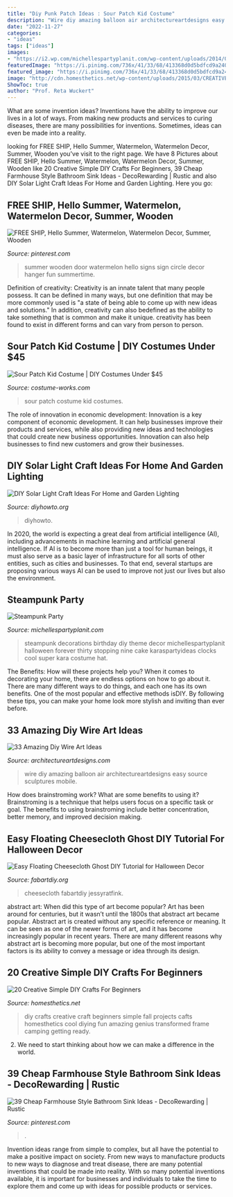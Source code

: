 ```yaml
---
title: "Diy Punk Patch Ideas : Sour Patch Kid Costume"
description: "Wire diy amazing balloon air architectureartdesigns easy source sculptures mobile"
date: "2022-11-27"
categories:
- "ideas"
tags: ["ideas"]
images:
- "https://i2.wp.com/michellespartyplanit.com/wp-content/uploads/2014/09/IMG_2064mls.jpg"
featuredImage: "https://i.pinimg.com/736x/41/33/68/413368d0d5bdfcd9a240e8702454bea7.jpg"
featured_image: "https://i.pinimg.com/736x/41/33/68/413368d0d5bdfcd9a240e8702454bea7.jpg"
image: "http://cdn.homesthetics.net/wp-content/uploads/2015/03/CREATIVE-DIY-CAFTS-FOR-BEGGINERS-HOMESTHETICS.NET-8-589x1024.jpg"
ShowToc: true
author: "Prof. Reta Wuckert"
---
```



What are some invention ideas?
Inventions have the ability to improve our lives in a lot of ways. From making new products and services to curing diseases, there are many possibilities for inventions. Sometimes, ideas can even be made into a reality.

	

		
looking for FREE SHIP, Hello Summer, Watermelon, Watermelon Decor, Summer, Wooden you've visit to the right page. We have 8 Pictures about FREE SHIP, Hello Summer, Watermelon, Watermelon Decor, Summer, Wooden like 20 Creative Simple DIY Crafts For Beginners, 39 Cheap Farmhouse Style Bathroom Sink Ideas - DecoRewarding | Rustic and also DIY Solar Light Craft Ideas For Home and Garden Lighting. Here you go:
		
    
## FREE SHIP, Hello Summer, Watermelon, Watermelon Decor, Summer, Wooden

<img loading=lazy src="https://i.pinimg.com/736x/59/54/f9/5954f9af71976f2f0d44cac4707a1b5a.jpg" onerror="this.onerror=null;this.src='https://tse4.mm.bing.net/th?id=OIP.6FX8Awshlm0ORqMc6GuzNgHaJ4&amp;pid=15.1';" alt="FREE SHIP, Hello Summer, Watermelon, Watermelon Decor, Summer, Wooden">

_Source: pinterest.com_

>summer wooden door watermelon hello signs sign circle decor hanger fun summertime. 

	

Definition of creativity:
Creativity is an innate talent that many people possess. It can be defined in many ways, but one definition that may be more commonly used is "a state of being able to come up with new ideas and solutions." In addition, creativity can also bedefined as the ability to take something that is common and make it unique. creativity has been found to exist in different forms and can vary from person to person.

    
## Sour Patch Kid Costume | DIY Costumes Under $45

<img loading=lazy src="https://photos.costume-works.com/full/sour_patch_kid3.jpg" onerror="this.onerror=null;this.src='https://tse3.mm.bing.net/th?id=OIP._YX34MAbo7AJHHRv8x4TLwHaJ3&amp;pid=15.1';" alt="Sour Patch Kid Costume | DIY Costumes Under $45">

_Source: costume-works.com_

>sour patch costume kid costumes. 

	

The role of innovation in economic development:
Innovation is a key component of economic development. It can help businesses improve their products and services, while also providing new ideas and technologies that could create new business opportunities. Innovation can also help businesses to find new customers and grow their businesses.

    
## DIY Solar Light Craft Ideas For Home And Garden Lighting

<img loading=lazy src="https://www.diyhowto.org/wp-content/uploads/2016/10/DIYHowto-DIY-Solar-Light-Lighting-Ideas-Picture-Instructions-09.jpg" onerror="this.onerror=null;this.src='https://tse4.mm.bing.net/th?id=OIP.zezNyAPloI1GGZUe2MHPsgHaLH&amp;pid=15.1';" alt="DIY Solar Light Craft Ideas For Home and Garden Lighting">

_Source: diyhowto.org_

>diyhowto. 

	

In 2020, the world is expecting a great deal from artificial intelligence (AI), including advancements in machine learning and artificial general intelligence. If AI is to become more than just a tool for human beings, it must also serve as a basic layer of infrastructure for all sorts of other entities, such as cities and businesses. To that end, several startups are proposing various ways AI can be used to improve not just our lives but also the environment.

    
## Steampunk Party

<img loading=lazy src="https://i2.wp.com/michellespartyplanit.com/wp-content/uploads/2014/09/IMG_2064mls.jpg" onerror="this.onerror=null;this.src='https://tse1.mm.bing.net/th?id=OIP.YjR8vCBMmWpkpQm9NZqEeQHaLH&amp;pid=15.1';" alt="Steampunk Party">

_Source: michellespartyplanit.com_

>steampunk decorations birthday diy theme decor michellespartyplanit halloween forever thirty stopping nine cake karaspartyideas clocks cool super kara costume hat. 

	

The Benefits: How will these projects help you?
When it comes to decorating your home, there are endless options on how to go about it. There are many different ways to do things, and each one has its own benefits. One of the most popular and effective methods isDIY. By following these tips, you can make your home look more stylish and inviting than ever before.

    
## 33 Amazing Diy Wire Art Ideas

<img loading=lazy src="http://www.architectureartdesigns.com/wp-content/uploads/2013/10/127.jpg" onerror="this.onerror=null;this.src='https://tse4.mm.bing.net/th?id=OIP.gHUNHQz54VPT3Tl-RMD_-QAAAA&amp;pid=15.1';" alt="33 Amazing Diy Wire Art Ideas">

_Source: architectureartdesigns.com_

>wire diy amazing balloon air architectureartdesigns easy source sculptures mobile. 

	

How does brainstroming work? What are some benefits to using it?
Brainstroming is a technique that helps users focus on a specific task or goal. The benefits to using brainstroming include better concentration, better memory, and improved decision making.

    
## Easy Floating Cheesecloth Ghost DIY Tutorial For Halloween Decor

<img loading=lazy src="http://fabartdiy.org/wp-content/uploads/2018/10/fabartdiy-Easy-Floating-Cheesecloth-Ghost-DIY-Tutorial-for-Halloween-Decor-f2.jpg" onerror="this.onerror=null;this.src='https://tse2.mm.bing.net/th?id=OIP.DYV9CC3LWzvSI1fW3lGtggHaK0&amp;pid=15.1';" alt="Easy Floating Cheesecloth Ghost DIY Tutorial for Halloween Decor">

_Source: fabartdiy.org_

>cheesecloth fabartdiy jessyratfink. 

	

abstract art: When did this type of art become popular?
Art has been around for centuries, but it wasn’t until the 1800s that abstract art became popular. Abstract art is created without any specific reference or meaning. It can be seen as one of the newer forms of art, and it has become increasingly popular in recent years. There are many different reasons why abstract art is becoming more popular, but one of the most important factors is its ability to convey a message or idea through its design.

    
## 20 Creative Simple DIY Crafts For Beginners

<img loading=lazy src="http://cdn.homesthetics.net/wp-content/uploads/2015/03/CREATIVE-DIY-CAFTS-FOR-BEGGINERS-HOMESTHETICS.NET-8-589x1024.jpg" onerror="this.onerror=null;this.src='https://tse2.mm.bing.net/th?id=OIP.AIheQoJKejkSSrl2Bdz04AHaM4&amp;pid=15.1';" alt="20 Creative Simple DIY Crafts For Beginners">

_Source: homesthetics.net_

>diy crafts creative craft beginners simple fall projects cafts homesthetics cool diying fun amazing genius transformed frame camping getting ready. 

	

2. We need to start thinking about how we can make a difference in the world.

    
## 39 Cheap Farmhouse Style Bathroom Sink Ideas - DecoRewarding | Rustic

<img loading=lazy src="https://i.pinimg.com/736x/41/33/68/413368d0d5bdfcd9a240e8702454bea7.jpg" onerror="this.onerror=null;this.src='https://tse3.mm.bing.net/th?id=OIP.J1HwSpuAOmqi-1hCl3cTVgHaLH&amp;pid=15.1';" alt="39 Cheap Farmhouse Style Bathroom Sink Ideas - DecoRewarding | Rustic">

_Source: pinterest.com_

>. 

	

Invention ideas range from simple to complex, but all have the potential to make a positive impact on society. From new ways to manufacture products to new ways to diagnose and treat disease, there are many potential inventions that could be made into reality. With so many potential inventions available, it is important for businesses and individuals to take the time to explore them and come up with ideas for possible products or services.

